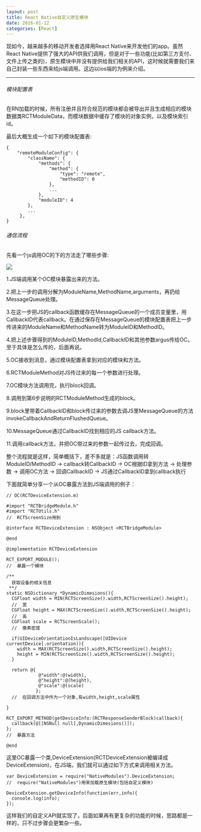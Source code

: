 ```yaml
---
layout: post
title: React Native自定义原生模块
date: 2016-01-12
categories: [React]
---
```


现如今，越来越多的移动开发者选择用React Native来开发他们的app。虽然React Native提供了强大的API供我们调用，但是对于一些功能(比如第三方支付、文件上传之类的)，原生模块中并没有提供给我们相关的API，这时候就需要我们来自己封装一些东西来给js端调用。这边以ios端的为例来介绍。


---

###### 模块配置表

在RN加载的时候，所有注册并且符合规范的模块都会被导出并且生成相应的模块数据类RCTModuleData，而模块数据中缓存了模块的对象实例，以及模块索引id。

最后大概生成一个如下的模块配置表:

    {
        "remoteModuleConfig": {
            "className": {
                "methods": {
                    "method": {
                        "type": "remote",
                        "methodID": 0
                    },
                    ...
                },
                "moduleID": 4
            },
            ...
         },
    }

###### 通信流程

先看一个js调用OC的下的方法走了哪些步骤:

![](http://rwson.github.io/assets/img/posts/progress.jpg)

1.JS端调用某个OC模块暴露出来的方法。

2.把上一步的调用分解为ModuleName,MethodName,arguments，再扔给MessageQueue处理。

3.在这一步把JS的callback函数缓存在MessageQueue的一个成员变量里，用CallbackID代表callback。在通过保存在MessageQueue的模块配置表把上一步传进来的ModuleName和MethodName转为ModuleID和MethodID。

4.把上述步骤得到的ModuleID,MethodId,CallbackID和其他参数argus传给OC。至于具体是怎么传的，后面再说。

5.OC接收到消息，通过模块配置表拿到对应的模块和方法。

6.RCTModuleMethod对JS传过来的每一个参数进行处理。

7.OC模块方法调用完，执行block回调。

8.调用到第6步说明的RCTModuleMethod生成的block。

9.block里带着CallbackID和block传过来的参数去调JS里MessageQueue的方法invokeCallbackAndReturnFlushedQueue。

10.MessageQueue通过CallbackID找到相应的JS callback方法。

11.调用callback方法，并把OC带过来的参数一起传过去，完成回调。

整个流程就是这样，简单概括下，差不多就是：JS函数调用转ModuleID/MethodID -> callback转CallbackID -> OC根据ID拿到方法 -> 处理参数 -> 调用OC方法 -> 回调CallbackID -> JS通过CallbackID拿到callback执行

下面就简单分享一个从OC暴露方法到JS端调用的例子：


    // OC(RCTDeviceExtension.m)
    
    #import "RCTBridgeModule.h"
    #import "RCTUtils.h"
    //  RCTScreenSize用到
    
    @interface RCTDeviceExtension : NSObject <RCTBridgeModule>
    
    @end
    
    @implementation RCTDeviceExtension
    
    RCT_EXPORT_MODULE();
    //  暴露一个模块
    
    /**
      获取设备的相关信息
     **/
    static NSDictionary *DynamicDimesions(){
      CGFloat width = MIN(RCTScreenSize().width,RCTScreenSize().height);
      //  宽
      CGFloat height = MAX(RCTScreenSize().width,RCTScreenSize().height);
      //  高
      CGFloat scale = RCTScreenScale();
      //  像素密度
      
      if(UIDeviceOrientationIsLandscape([UIDevice currentDevice].orientation)){
        width = MAX(RCTScreenSize().width,RCTScreenSize().height);
        height = MIN(RCTScreenSize().width,RCTScreenSize().height);
      }
      
      return @{
                @"width":@(width),
                @"height":@(height),
                @"scale":@(scale)
               };
      //  在回调方法中作为一个对象,有width,height,scale属性
      
    }
    
    RCT_EXPORT_METHOD(getDeviceInfo:(RCTResponseSenderBlock)callback){
      callback(@[[NSNull null],DynamicDimesions()]);
    };
    //  暴露方法
    
    @end
    
这里OC暴露一个类,DeviceExtension(RCTDeviceExtension被编译成DeviceExtension)，在JS端，我们就可以通过如下方式来调用相关方法。

    var DeviceExtension = require("NativeModules").DeviceExtension;
    //  require("NativeModules")用来加载原生模块(包括自定义模块)
    
    DeviceExtension.getDeviceInfo(function(err,info){
      console.log(info);
    });
    
这样我们的自定义API就实现了，后面如果再有更复杂的功能的时候，思路都是一样的，只不过步骤会更繁杂一些。